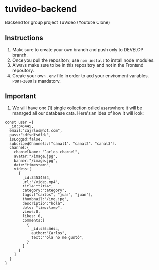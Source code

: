 # tuvideo-backend
Backend for group project TuVideo (Youtube Clone)

## Instructions

1. Make sure to create your own branch and push only to DEVELOP branch.
2. Once you pull the repository, use ``npm install`` to install node_modules.
3. Always make sure to be in this repository and not in the Frontend repository.
4. Create your own ``.env`` file in order to add your enviroment variables. ``PORT=3000`` is mandatory.

## Important

1. We will have one (1) single collection called ``users``where it will be managed all our database data. Here's an idea of how it will look:
```
const user ={
  _id:345445,
  email:"cajrlos@hot.com",
  pass:"sdfsdfsdfds",
  isLogged:false,
  subcribedChannels:["canal1", "canal2", "canal3"],
  channel:{
    channelName: "Carlos channel",
    avatar:"/image.jpg",
    banner:"/image.jpg",
    date:"timestamp",
    videos:[
      {
        _id:34534534,
        url:"/video.mp4",
        title:"title",
        category:"category",
        tags:["carlos", "juan", "juan"],
        thumbnail:"/img.jpg",
        description:"hola",
        date: "timestamp",
        views:0,
        likes: 0,
        comments:[
          {
            _id:45645644,
            author:"Carlos",
            text:"hola no me gustó",
          }
        ]
      } 
    ]
  }
}
